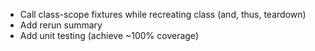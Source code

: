 - Call class-scope fixtures while recreating class (and, thus, teardown)
- Add rerun summary
- Add unit testing (achieve ~100% coverage)
